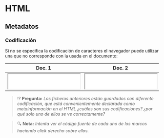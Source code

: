 # HTML
## Metadatos

### Codificación

Si no se especifica la codificación de caracteres el navegador puede utilizar una que no corresponde con la usada en el documento:

| Doc. 1 | Doc. 2 |
|:------:|:------:|
| <iframe src="./files/encoding-1.html" width="100%" height="50" style="background:white;"></iframe> | <iframe src="./files/encoding-2.html" width="100%" height="50" style="background:white;"></iframe> |

> ⁉️ **Pregunta:** _Los ficheros anteriores están guardados con diferente codificación, que está convenientemente declarada como metainformación en el HTML ¿cuáles son sus codificaciones? ¿por qué solo uno de ellos se ve correctamente?_

> 🔍 **Nota:** _Intenta ver el código fuente de cada uno de los marcos haciendo click derecho sobre ellos._
